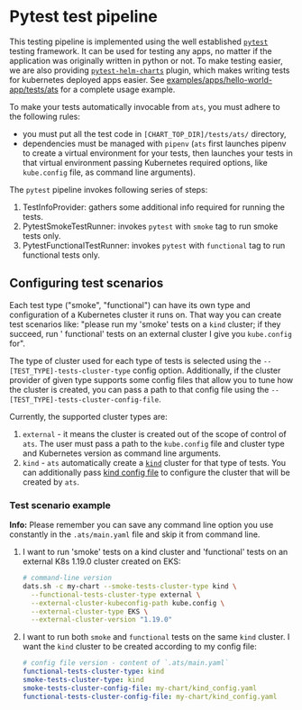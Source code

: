 # Pytest test pipeline

This testing pipeline is implemented using the well established [`pytest`](https://docs.pytest.org/en/stable/)
testing framework. It can be used for testing any apps, no matter if the application was originally written in python or
not. To make testing easier, we are also providing
[`pytest-helm-charts`](https://github.com/giantswarm/pytest-helm-charts) plugin, which makes writing tests for
kubernetes deployed apps easier. See [examples/apps/hello-world-app/tests/ats](examples/apps/hello-world-app/tests/ats)
for a complete usage example.

To make your tests automatically invocable from `ats`, you must adhere to the following rules:

- you must put all the test code in `[CHART_TOP_DIR]/tests/ats/` directory,
- dependencies must be managed with `pipenv` (`ats` first launches pipenv to create a virtual environment for your
  tests, then launches your tests in that virtual environment passing Kubernetes required options, like `kube.config`
  file, as command line arguments).

The `pytest` pipeline invokes following series of steps:

1. TestInfoProvider: gathers some additional info required for running the tests.
1. PytestSmokeTestRunner: invokes `pytest` with `smoke` tag to run smoke tests only.
1. PytestFunctionalTestRunner: invokes `pytest` with `functional` tag to run functional tests only.

## Configuring test scenarios

Each test type ("smoke", "functional") can have its own type and configuration of a Kubernetes cluster it runs on. That
way you can create test scenarios like: "please run my 'smoke' tests on a `kind` cluster; if they succeed, run '
functional' tests on an external cluster I give you `kube.config` for".

The type of cluster used for each type of tests is selected using the `--[TEST_TYPE]-tests-cluster-type`
config option. Additionally, if the cluster provider of given type supports some config files that allow you to tune how
the cluster is created, you can pass a path to that config file using the
`--[TEST_TYPE]-tests-cluster-config-file`.

Currently, the supported cluster types are:

1. `external` - it means the cluster is created out of the scope of control of `ats`. The user must pass a path to
   the `kube.config` file and cluster type and Kubernetes version as command line arguments.
1. `kind` - `ats` automatically create a [`kind`](https://kind.sigs.k8s.io/docs/user/quick-start/)
   cluster for that type of tests. You can additionally pass
   [kind config file](https://kind.sigs.k8s.io/docs/user/quick-start/#configuring-your-kind-cluster)
   to configure the cluster that will be created by `ats`.

### Test scenario example

**Info:** Please remember you can save any command line option you use constantly in the `.ats/main.yaml`
file and skip it from command line.

1. I want to run 'smoke' tests on a kind cluster and 'functional' tests on an external K8s 1.19.0 cluster created on
   EKS:

   ```bash
   # command-line version
   dats.sh -c my-chart --smoke-tests-cluster-type kind \
     --functional-tests-cluster-type external \
     --external-cluster-kubeconfig-path kube.config \
     --external-cluster-type EKS \
     --external-cluster-version "1.19.0"
   ```

2. I want to run both `smoke` and `functional` tests on the same `kind` cluster. I want the `kind` cluster to be created
   according to my config file:

   ```yaml
   # config file version - content of `.ats/main.yaml`
   functional-tests-cluster-type: kind
   smoke-tests-cluster-type: kind
   smoke-tests-cluster-config-file: my-chart/kind_config.yaml
   functional-tests-cluster-config-file: my-chart/kind_config.yaml
   ```
